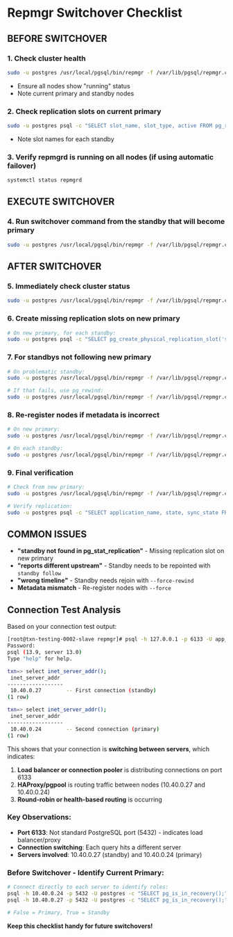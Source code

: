 # Repmgr Switchover Checklist

## BEFORE SWITCHOVER

### 1. Check cluster health
```bash
sudo -u postgres /usr/local/pgsql/bin/repmgr -f /var/lib/pgsql/repmgr.conf cluster show
```
- Ensure all nodes show "running" status
- Note current primary and standby nodes

### 2. Check replication slots on current primary
```bash
sudo -u postgres psql -c "SELECT slot_name, slot_type, active FROM pg_replication_slots;"
```
- Note slot names for each standby

### 3. Verify repmgrd is running on all nodes (if using automatic failover)
```bash
systemctl status repmgrd
```

## EXECUTE SWITCHOVER

### 4. Run switchover command from the standby that will become primary
```bash
sudo -u postgres /usr/local/pgsql/bin/repmgr -f /var/lib/pgsql/repmgr.conf standby switchover --siblings-follow
```

## AFTER SWITCHOVER

### 5. Immediately check cluster status
```bash
sudo -u postgres /usr/local/pgsql/bin/repmgr -f /var/lib/pgsql/repmgr.conf cluster show
```

### 6. Create missing replication slots on new primary
```bash
# On new primary, for each standby:
sudo -u postgres psql -c "SELECT pg_create_physical_replication_slot('slot_name_here');"
```

### 7. For standbys not following new primary
```bash
# On problematic standby:
sudo -u postgres /usr/local/pgsql/bin/repmgr -f /var/lib/pgsql/repmgr.conf standby follow --upstream-node-id=NEW_PRIMARY_ID

# If that fails, use pg_rewind:
sudo -u postgres /usr/local/pgsql/bin/repmgr -f /var/lib/pgsql/repmgr.conf node rejoin -d 'host=NEW_PRIMARY_IP user=repmgr dbname=repmgr' --force-rewind
```

### 8. Re-register nodes if metadata is incorrect
```bash
# On new primary:
sudo -u postgres /usr/local/pgsql/bin/repmgr -f /var/lib/pgsql/repmgr.conf primary register --force

# On each standby:
sudo -u postgres /usr/local/pgsql/bin/repmgr -f /var/lib/pgsql/repmgr.conf standby register --force
```

### 9. Final verification
```bash
# Check from new primary:
sudo -u postgres /usr/local/pgsql/bin/repmgr -f /var/lib/pgsql/repmgr.conf cluster show

# Verify replication:
sudo -u postgres psql -c "SELECT application_name, state, sync_state FROM pg_stat_replication;"
```

## COMMON ISSUES

- **"standby not found in pg_stat_replication"** - Missing replication slot on new primary
- **"reports different upstream"** - Standby needs to be repointed with `standby follow`
- **"wrong timeline"** - Standby needs rejoin with `--force-rewind`
- **Metadata mismatch** - Re-register nodes with `--force`

## Connection Test Analysis

Based on your connection test output:

```bash
[root@txn-testing-0002-slave repmgr]# psql -h 127.0.0.1 -p 6133 -U app_user --password txn
Password:
psql (13.9, server 13.0)
Type "help" for help.

txn=> select inet_server_addr();
 inet_server_addr
------------------
 10.40.0.27        -- First connection (standby)
(1 row)

txn=> select inet_server_addr();
 inet_server_addr
------------------
 10.40.0.24        -- Second connection (primary)
(1 row)
```

This shows that your connection is **switching between servers**, which indicates:

1. **Load balancer or connection pooler** is distributing connections on port 6133
2. **HAProxy/pgpool** is routing traffic between nodes (10.40.0.27 and 10.40.0.24)
3. **Round-robin or health-based routing** is occurring

### Key Observations:
- **Port 6133**: Not standard PostgreSQL port (5432) - indicates load balancer/proxy
- **Connection switching**: Each query hits a different server
- **Servers involved**: 10.40.0.27 (standby) and 10.40.0.24 (primary)

### Before Switchover - Identify Current Primary:
```bash
# Connect directly to each server to identify roles:
psql -h 10.40.0.24 -p 5432 -U postgres -c "SELECT pg_is_in_recovery();"
psql -h 10.40.0.27 -p 5432 -U postgres -c "SELECT pg_is_in_recovery();"

# False = Primary, True = Standby
```

**Keep this checklist handy for future switchovers!**
